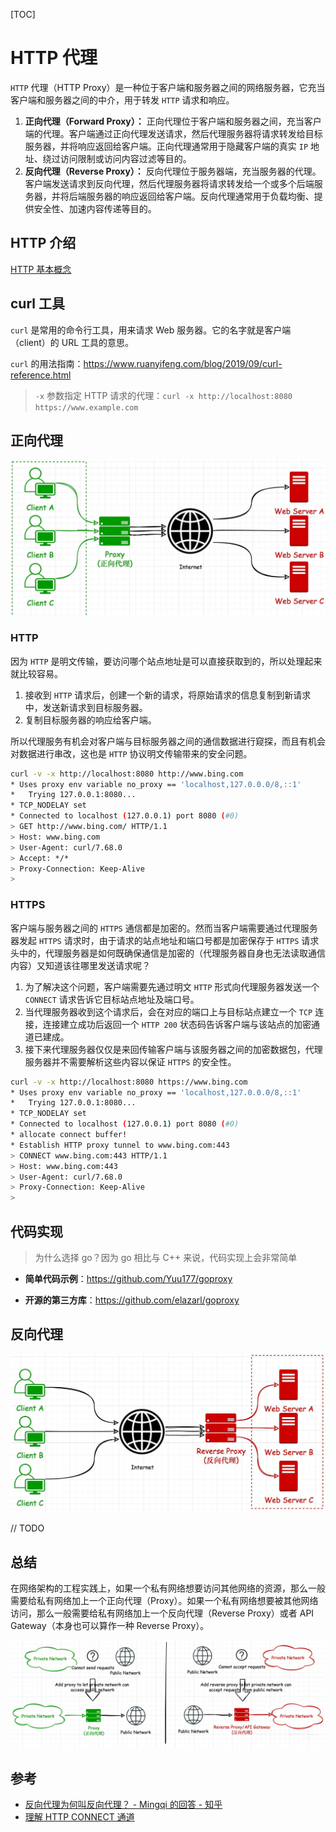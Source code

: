 [TOC]

# HTTP 代理

`HTTP` 代理（HTTP Proxy）是一种位于客户端和服务器之间的网络服务器，它充当客户端和服务器之间的中介，用于转发 `HTTP` 请求和响应。

1. **正向代理（Forward Proxy）：** 正向代理位于客户端和服务器之间，充当客户端的代理。客户端通过正向代理发送请求，然后代理服务器将请求转发给目标服务器，并将响应返回给客户端。正向代理通常用于隐藏客户端的真实 `IP` 地址、绕过访问限制或访问内容过滤等目的。
2. **反向代理（Reverse Proxy）：** 反向代理位于服务器端，充当服务器的代理。客户端发送请求到反向代理，然后代理服务器将请求转发给一个或多个后端服务器，并将后端服务器的响应返回给客户端。反向代理通常用于负载均衡、提供安全性、加速内容传递等目的。

## HTTP 介绍

[HTTP 基本概念](https://www.xiaolincoding.com/network/2_http/http_interview.html#http-是什么)

## curl 工具

`curl` 是常用的命令行工具，用来请求 Web 服务器。它的名字就是客户端（client）的 URL 工具的意思。

`curl` 的用法指南：https://www.ruanyifeng.com/blog/2019/09/curl-reference.html

> `-x` 参数指定 HTTP 请求的代理：`curl -x http://localhost:8080 https://www.example.com`

## 正向代理

![正向代理](./.HTTP代理.assets/正向代理.jpg)

### HTTP

因为 `HTTP` 是明文传输，要访问哪个站点地址是可以直接获取到的，所以处理起来就比较容易。

1. 接收到 `HTTP` 请求后，创建一个新的请求，将原始请求的信息复制到新请求中，发送新请求到目标服务器。
2. 复制目标服务器的响应给客户端。

所以代理服务有机会对客户端与目标服务器之间的通信数据进行窥探，而且有机会对数据进行串改，这也是 `HTTP` 协议明文传输带来的安全问题。

```bash
curl -v -x http://localhost:8080 http://www.bing.com
* Uses proxy env variable no_proxy == 'localhost,127.0.0.0/8,::1'
*   Trying 127.0.0.1:8080...
* TCP_NODELAY set
* Connected to localhost (127.0.0.1) port 8080 (#0)
> GET http://www.bing.com/ HTTP/1.1
> Host: www.bing.com
> User-Agent: curl/7.68.0
> Accept: */*
> Proxy-Connection: Keep-Alive
>
```

### HTTPS

客户端与服务器之间的 `HTTPS` 通信都是加密的。然而当客户端需要通过代理服务器发起 `HTTPS` 请求时，由于请求的站点地址和端口号都是加密保存于 `HTTPS` 请求头中的，代理服务器是如何既确保通信是加密的（代理服务器自身也无法读取通信内容）又知道该往哪里发送请求呢？

1. 为了解决这个问题，客户端需要先通过明文 `HTTP` 形式向代理服务器发送一个 `CONNECT` 请求告诉它目标站点地址及端口号。
2. 当代理服务器收到这个请求后，会在对应的端口上与目标站点建立一个 `TCP` 连接，连接建立成功后返回一个 `HTTP 200` 状态码告诉客户端与该站点的加密通道已建成。
3. 接下来代理服务器仅仅是来回传输客户端与该服务器之间的加密数据包，代理服务器并不需要解析这些内容以保证 `HTTPS` 的安全性。

```bash
curl -v -x http://localhost:8080 https://www.bing.com
* Uses proxy env variable no_proxy == 'localhost,127.0.0.0/8,::1'
*   Trying 127.0.0.1:8080...
* TCP_NODELAY set
* Connected to localhost (127.0.0.1) port 8080 (#0)
* allocate connect buffer!
* Establish HTTP proxy tunnel to www.bing.com:443
> CONNECT www.bing.com:443 HTTP/1.1
> Host: www.bing.com:443
> User-Agent: curl/7.68.0
> Proxy-Connection: Keep-Alive
>
```

## 代码实现

> 为什么选择 go？因为 go 相比与 C++ 来说，代码实现上会非常简单

- **简单代码示例**：https://github.com/Yuu177/goproxy

- **开源的第三方库**：https://github.com/elazarl/goproxy

## 反向代理

![反向代理](./.HTTP代理.assets/反向代理.jpg)

// TODO

## 总结

在网络架构的工程实践上，如果一个私有网络想要访问其他网络的资源，那么一般需要给私有网络加上一个正向代理（Proxy）。如果一个私有网络想要被其他网络访问，那么一般需要给私有网络加上一个反向代理（Reverse Proxy）或者 API Gateway（本身也可以算作一种 Reverse Proxy）。

![正向代理和反向代理区别](./.HTTP代理.assets/正向代理和反向代理区别.png)

## 参考

- [反向代理为何叫反向代理？ - Mingqi 的回答 - 知乎](https://www.zhihu.com/question/24723688/answer/2771833737)
- [理解 HTTP CONNECT 通道](https://joji.me/zh-cn/blog/the-http-connect-tunnel/)

